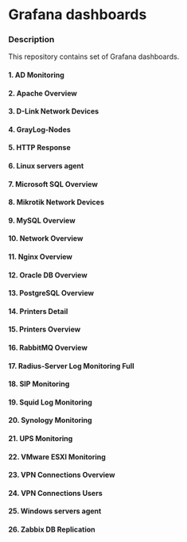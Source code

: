 # Grafana dashboards
### Description  
This repository contains set of Grafana dashboards.   
#### 1. AD Monitoring
#### 2. Apache Overview  
#### 3. D-Link Network Devices  
#### 4. GrayLog-Nodes  
#### 5. HTTP Response  
#### 6. Linux servers agent  
#### 7. Microsoft SQL Overview  
#### 8. Mikrotik Network Devices
#### 9. MySQL Overview  
#### 10. Network Overview  
#### 11. Nginx Overview  
#### 12. Oracle DB Overview
#### 13. PostgreSQL Overview  
#### 14. Printers Detail  
#### 15. Printers Overview  
#### 16. RabbitMQ Overview  
#### 17. Radius-Server Log Monitoring Full    
#### 18. SIP Monitoring  
#### 19. Squid Log Monitoring  
#### 20. Synology Monitoring  
#### 21. UPS Monitoring  
#### 22. VMware ESXI Monitoring  
#### 23. VPN Connections Overview    
#### 24. VPN Connections Users  
#### 25. Windows servers agent  
#### 26. Zabbix DB Replication
